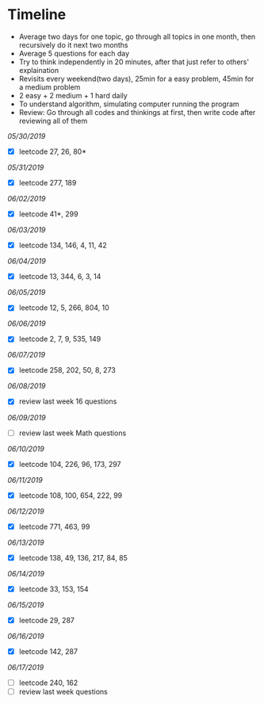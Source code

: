 # Timeline
- Average two days for one topic, go through all topics in one month, then recursively do it next two months
- Average 5 questions for each day
- Try to think independently in 20 minutes, after that just refer to others' explaination
- Revisits every weekend(two days), 25min for a easy problem, 45min for a medium problem
- 2 easy + 2 medium + 1 hard daily
- To understand algorithm, simulating computer running the program
- Review: Go through all codes and thinkings at first, then write code after reviewing all of them

*05/30/2019*
- [x] leetcode 27, 26, 80*

*05/31/2019*
- [x] leetcode 277, 189

*06/02/2019*
- [x] leetcode 41*, 299

*06/03/2019*
- [x] leetcode 134, 146, 4, 11, 42

*06/04/2019*
- [x] leetcode 13, 344, 6, 3, 14

*06/05/2019*
- [x] leetcode 12, 5, 266, 804, 10

*06/06/2019*
- [x] leetcode 2, 7, 9, 535, 149

*06/07/2019*
- [x] leetcode 258, 202, 50, 8, 273

*06/08/2019*
- [x] review last week 16 questions

*06/09/2019*
- [ ] review last week Math questions

*06/10/2019*
- [x] leetcode 104, 226, 96, 173, 297

*06/11/2019*
- [x] leetcode 108, 100, 654, 222, 99

*06/12/2019*
- [x] leetcode 771, 463, 99

*06/13/2019*
- [x] leetcode 138, 49, 136, 217, 84, 85

*06/14/2019*
- [x] leetcode 33, 153, 154

*06/15/2019*
- [x] leetcode 29, 287

*06/16/2019*
- [x] leetcode 142, 287

*06/17/2019*
- [ ] leetcode 240, 162
- [ ] review last week questions
